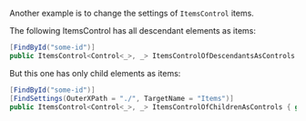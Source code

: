 Another example is to change the settings of `ItemsControl` items.

The following ItemsControl has all descendant elements as items:

```cs
[FindById("some-id")]
public ItemsControl<Control<_>, _> ItemsControlOfDescendantsAsControls { get; private set; }
```

But this one has only child elements as items:

```cs
[FindById("some-id")]
[FindSettings(OuterXPath = "./", TargetName = "Items")]
public ItemsControl<Control<_>, _> ItemsControlOfChildrenAsControls { get; private set; }
```